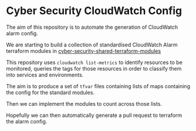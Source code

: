 # Cyber Security CloudWatch Config

The aim of this repository is to automate the generation of CloudWatch 
alarm config. 

We are starting to build a collection of standardised CloudWatch Alarm 
terraform modules in 
[cyber-security-shared-terraform-modules](https://github.com/alphagov/cyber-security-shared-terraform-modules)

This repository uses `cloudwatch list-metrics` to identify resources to be 
monitored, queries the tags for those resources in order to classify them 
into services and environments. 

The aim is to produce a set of `tfvar` files containing lists of maps 
containing the config for the standard modules. 

Then we can implement the modules to count across those lists. 

Hopefully we can then automatically generate a pull request to terraform 
the alarm config. 

